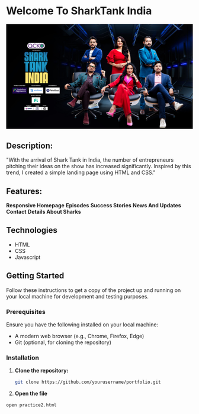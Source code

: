 # Welcome To SharkTank India 
![Cover Image](./sharktank.jpg)
## Description:
"With the arrival of Shark Tank in India, the number of entrepreneurs pitching their ideas on the show has increased significantly. Inspired by this trend, I created a simple landing page using HTML and CSS."
## Features:
**Responsive Homepage**
**Episodes**
**Success Stories**
**News And Updates**
**Contact**
**Details About Sharks** 
## Technologies
<ul>
  <li>HTML</li>
  <li>CSS</li>
  <li>Javascript</li>
</ul>

## Getting Started

Follow these instructions to get a copy of the project up and running on your local machine for development and testing purposes.

### Prerequisites

Ensure you have the following installed on your local machine:

- A modern web browser (e.g., Chrome, Firefox, Edge)
- Git (optional, for cloning the repository)

### Installation

1. **Clone the repository:**
   ```bash
   git clone https://github.com/yourusername/portfolio.git

2. **Open the file**
```sh
open practice2.html
```
